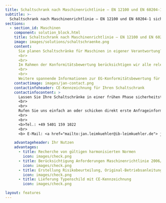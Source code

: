 ```yaml
---
title: Schaltschrank nach Maschinenrichtlinie – EN 12100 und EN 60204-1 sicher umsetzen.
subtitle: >-
  Schaltschrank nach Maschinenrichtlinie – EN 12100 und EN 60204-1 sicher umsetzen.
sections:
  - section_id: Maschinen
    component: solution_block.html
    title: Schaltschrank nach Maschinenrichtlinie – EN 12100 und EN 60204-1 sicher umsetzen.
    image: images/solutions/schaltschraenke.png
    content:
      Sie planen Schaltschränke für Maschinen in eigener Verantwortung? Ihre Schaltschränke enthalten Bauteile zur Realisierung von Sicherheitsfunktionen, wie bspw. Sicherheitsrelais oder Sicherheitssteuerungen? - In diesem Fall handelt es sich beim Schaltschrank um ein Sicherheitsbauteil im Sinne der Maschinenrichtlinie 2006/42/EG. Der Schaltschrank muss eine CE-Kennzeichnung erhalten.
      <br>
      <br>
      Im Rahmen der Konformitätsbewertung berücksichtigen wir alle relevanten Normen wie bspw. die EN ISO 60204-1, dokumentieren die Risikobeurteilung entsprechend EN ISO 12100 und Erstellen im Anschluss eine Original-Betriebsanleitung sowie EG-Konformitätserklärung für Sie.
      <br>
      <br>
      Weitere spannende Informationen zur EG-Konformitätsbewertung für Schaltschränke und Schaltgerätekombinationen finden Sie in unserem <a href="/blog">Blog.</a>
    contactimage: images/jan-contact.png
    contactinfoheader: CE-Kennzeichnung für Ihren Schaltschrank
    contactinfocontent: >
      Lassen Sie Ihre Schaltschränke in einer frühen Phase sicherheitstechnisch von uns bewerten. Fragen Sie kostenfrei ein Angebot zur Erstellung der Risikobeurteilung und Original-Betriebsanleitung bei uns an. 
      <br>
      <br>
      Rufen Sie uns einfach an oder schicken direkt erste Anfrageinformationen per E-Mail. Nutzen Sie hierzu gerne unsere Anfrage-Checkliste. Diese können Sie hier downloaden.
      <br>
      <br>
      <b>Tel.: +49 5401 159 1022
      <br>
      <b> E-Mail: <a href="mailto:jan.leimkuehler@ib-leimkuehler.de"> jan.leimkuehler@ib-leimkuehler.de</a></b>

    advantageheader: Ihr Nutzen
    advantages:
      - title: Recherche von gültigen harmonisierten Normen
        icon: images/check.png
      - title: Berücksichtigung Anforderungen Maschinenrichtlinie 2006/42/EG und EMV-Richtlinie 2014/30/EU
        icon: images/check.png
      - title: Erstellung Risikobeurteilung, Original-Betriebsanleitung und EG-Konformitätserklärung
        icon: images/check.png
      - title: Lieferung Typenschild mit CE-Kennzeichnung
        icon: images/check.png

layout: features
---
```

